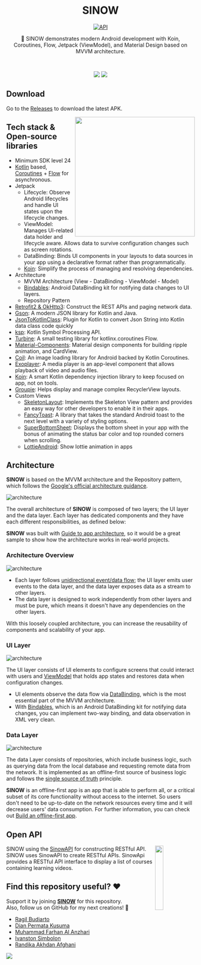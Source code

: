 <h1 align="center">SINOW</h1>

<p align="center">
  <a href="https://android-arsenal.com/api?level=24"><img alt="API" src="https://img.shields.io/badge/API-24%2B-brightgreen.svg?style=flat"/></a>

</p>

<p align="center">  
📖 SINOW demonstrates modern Android development with Koin, Coroutines, Flow, Jetpack (ViewModel), and Material Design based on MVVM architecture.
</p>
<br>

<p align="center">
<img src="./images/Sinow_R1.jpg"/>

<img src="./images/sinowGuideLine.jpg"/>
</p>

## Download
Go to the [Releases](https://drive.google.com/file/d/17GJWm37HXdl6Vr51SqYq5NMX1bis7-gV/view?usp=sharing) to download the latest APK.

<img src="/previews/preview.gif" align="right" width="320"/>

## Tech stack & Open-source libraries
- Minimum SDK level 24
- [Kotlin](https://kotlinlang.org/) based, [Coroutines](https://github.com/Kotlin/kotlinx.coroutines) + [Flow](https://kotlin.github.io/kotlinx.coroutines/kotlinx-coroutines-core/kotlinx.coroutines.flow/) for asynchronous.
- Jetpack
    - Lifecycle: Observe Android lifecycles and handle UI states upon the lifecycle changes.
    - ViewModel: Manages UI-related data holder and lifecycle aware. Allows data to survive configuration changes such as screen rotations.
    - DataBinding: Binds UI components in your layouts to data sources in your app using a declarative format rather than programmatically.
    - [Koin](https://insert-koin.io/docs/quickstart/kotlin): Simplify the process of managing and resolving dependencies.
- Architecture
    - MVVM Architecture (View - DataBinding - ViewModel - Model)
    - [Bindables](https://github.com/skydoves/bindables): Android DataBinding kit for notifying data changes to UI layers.
    - Repository Pattern
- [Retrofit2 & OkHttp3](https://github.com/square/retrofit): Construct the REST APIs and paging network data.
- [Gson](https://github.com/google/gson): A modern JSON library for Kotlin and Java.
- [JsonToKotlinClass](https://github.com/wuseal/JsonToKotlinClass): Plugin for Kotlin to convert Json String into Kotlin data class code quickly
- [ksp](https://github.com/google/ksp): Kotlin Symbol Processing API.
- [Turbine](https://github.com/cashapp/turbine): A small testing library for kotlinx.coroutines Flow.
- [Material-Components](https://github.com/material-components/material-components-android): Material design components for building ripple animation, and CardView.
- [Coil](https://github.com/coil-kt/coil): An image loading library for Android backed by Kotlin Coroutines.
- [Exoplayer](https://developer.android.com/guide/topics/media/exoplayer): A media player is an app-level component that allows playback of video and audio files.
- [Koin](https://insert-koin.io/docs/setup/koin/): A smart Kotlin dependency injection library to keep focused on app, not on tools.
- [Groupie](https://github.com/lisawray/groupie): Helps display and manage complex RecyclerView layouts.
- Custom Views
    - [SkeletonLayout](https://github.com/Faltenreich/SkeletonLayout): Implements the Skeleton View pattern and provides an easy way for other developers to enable it in their apps.
    - [FancyToast](https://github.com/Shashank02051997/FancyToast-Android): A library that takes the standard Android toast to the next level with a variety of styling options.
    - [SuperBottomSheet](https://github.com/andrefrsousa/SuperBottomSheet): Displays the bottom sheet in your app with the bonus of animating the status bar color and top rounded corners when scrolling.
    - [LottieAndroid](https://github.com/airbnb/lottie-android): Show lottie animation in apps

## Architecture
**SINOW** is based on the MVVM architecture and the Repository pattern, which follows the [Google's official architecture guidance](https://developer.android.com/topic/architecture).

![architecture](./images/figure0.png)

The overall architecture of **SINOW** is composed of two layers; the UI layer and the data layer. Each layer has dedicated components and they have each different responsibilities, as defined below:

**SINOW** was built with [Guide to app architecture](https://developer.android.com/topic/architecture), so it would be a great sample to show how the architecture works in real-world projects.


### Architecture Overview

![architecture](./images/figure1.png)

- Each layer follows [unidirectional event/data flow](https://developer.android.com/topic/architecture/ui-layer#udf); the UI layer emits user events to the data layer, and the data layer exposes data as a stream to other layers.
- The data layer is designed to work independently from other layers and must be pure, which means it doesn't have any dependencies on the other layers.

With this loosely coupled architecture, you can increase the reusability of components and scalability of your app.

### UI Layer

![architecture](./images/figure2.png)

The UI layer consists of UI elements to configure screens that could interact with users and [ViewModel](https://developer.android.com/topic/libraries/architecture/viewmodel) that holds app states and restores data when configuration changes.
- UI elements observe the data flow via [DataBinding](https://developer.android.com/topic/libraries/data-binding), which is the most essential part of the MVVM architecture.
- With [Bindables](https://github.com/skydoves/bindables), which is an Android DataBinding kit for notifying data changes, you can implement two-way binding, and data observation in XML very clean.

### Data Layer

![architecture](./images/figure3.png)

The data Layer consists of repositories, which include business logic, such as querying data from the local database and requesting remote data from the network. It is implemented as an offline-first source of business logic and follows the [single source of truth](https://en.wikipedia.org/wiki/Single_source_of_truth) principle.<br>

**SINOW** is an offline-first app is an app that is able to perform all, or a critical subset of its core functionality without access to the internet.
So users don't need to be up-to-date on the network resources every time and it will decrease users' data consumption. For further information, you can check out [Build an offline-first app](https://developer.android.com/topic/architecture/data-layer/offline-first).

## Open API
<img src="./images/LogoSinow.png" align="right" width="21%"/>

SINOW using the [SinowAPI](https://sinow-production.up.railway.app/api-docs/#/) for constructing RESTful API.<br>
SINOW uses SinowAPI to create RESTful APIs.
SinowApi provides a RESTful API interface to display a list of courses containing learning videos.

## Find this repository useful? ❤️
Support it by joining __[SINOW](https://github.com/Budiart18/SiNow)__ for this repository. <br>
Also, follow us on GitHub for my next creations! 🤩 <br>
- [Ragil Budiarto](https://github.com/Budiart18)<br>
- [Dian Permata Kusuma](https://github.com/dyanpk)<br>
- [Muhammad Farhan Al Anzhari](https://github.com/MuhammadFarhanAlAnzhari)<br>
- [Ivanston Simbolon](https://github.com/ivanston1999)<br>
- [Randika Akhdan Afghani](https://github.com/Randika16)


<img src="./images/team.jpg"/>
